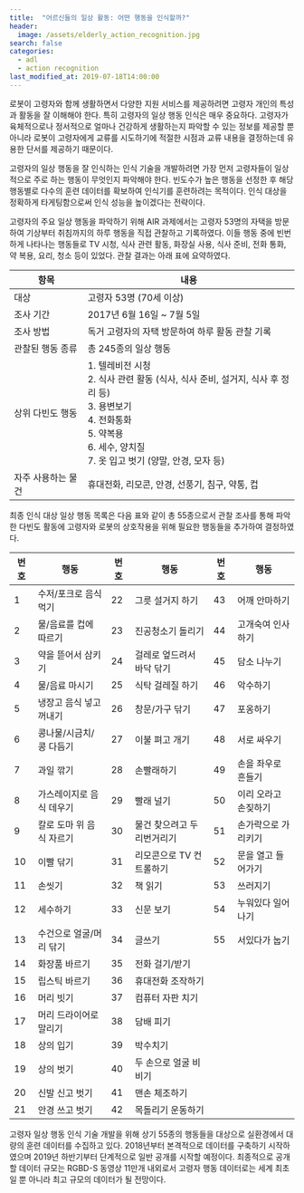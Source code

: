 ```yaml
---
title:  "어르신들의 일상 활동: 어떤 행동을 인식할까?"
header:
  image: /assets/elderly_action_recognition.jpg
search: false
categories: 
  - adl
  - action recognition
last_modified_at: 2019-07-18T14:00:00
---
```

로봇이 고령자와 함께 생활하면서 다양한 지원 서비스를 제공하려면 고령자 개인의 특성과 활동을 잘 이해해야 한다. 특히 고령자의 일상 행동 인식은 매우 중요하다. 고령자가 육체적으로나 정서적으로 얼마나 건강하게 생활하는지 파악할 수 있는 정보를 제공할 뿐 아니라 로봇이 고령자에게 교류를 시도하기에 적절한 시점과 교류 내용을 결정하는데 유용한 단서를 제공하기 때문이다.

고령자의 일상 행동을 잘 인식하는 인식 기술을 개발하려면 가장 먼저 고령자들이 일상적으로 주로 하는 행동이 무엇인지 파악해야 한다. 빈도수가 높은 행동을 선정한 후 해당 행동별로 다수의 훈련 데이터를 확보하여 인식기를 훈련하려는 목적이다. 인식 대상을 정확하게 타게팅함으로써 인식 성능을 높이겠다는 전략이다.

고령자의 주요 일상 행동을 파악하기 위해 AIR 과제에서는 고령자 53명의 자택을 방문하여 기상부터 취침까지의 하루 행동을 직접 관찰하고 기록하였다. 이들 행동 중에 빈번하게 나타나는 행동들로 TV 시청, 식사 관련 활동, 화장실 사용, 식사 준비, 전화 통화, 약 복용, 요리, 청소 등이 있었다. 관찰 결과는 아래 표에 요약하였다.

| 항목         | 내용                                                                                                                               |
|------------|----------------------------------------------------------------------------------------------------------------------------------|
| 대상         | 고령자 53명 (70세 이상)                                                                                                                 |
| 조사 기간      | 2017년 6월 16일 ~ 7월 5일                                                                                                             |
| 조사 방법      | 독거 고령자의 자택 방문하여 하루 활동 관찰 기록                                                                                                      |
| 관찰된 행동 종류  | 총 245종의 일상 행동                                                                                                                    |
| 상위 다빈도 행동  | 1. 텔레비전 시청<br>2. 식사 관련 활동 (식사, 식사 준비, 설거지, 식사 후 정리 등)<br>3. 용변보기<br>4. 전화통화<br>5. 약복용<br>6. 세수, 양치질<br>7. 옷 입고 벗기 (양말, 안경, 모자 등) |
| 자주 사용하는 물건 | 휴대전화, 리모콘, 안경, 선풍기, 침구, 약통, 컵                                                                                                    |

최종 인식 대상 일상 행동 목록은 다음 표와 같이 총 55종으로서 관찰 조사를 통해 파악한 다빈도 활동에 고령자와 로봇의 상호작용을 위해 필요한 행동들을 추가하여 결정하였다.

| 번호 | 행동             | 번호 | 행동             | 번호 | 행동          |
|----|----------------|----|----------------|----|-------------|
| 1  | 수저/포크로 음식 먹기   | 22 | 그릇 설거지 하기      | 43 | 어깨 안마하기     |
| 2  | 물/음료를 컵에 따르기   | 23 | 진공청소기 돌리기      | 44 | 고개숙여 인사하기   |
| 3  | 약을 뜯어서 삼키기     | 24 | 걸레로 엎드려서 바닥 닦기 | 45 | 담소 나누기      |
| 4  | 물/음료 마시기       | 25 | 식탁 걸레질 하기      | 46 | 악수하기        |
| 5  | 냉장고 음식 넣고 꺼내기  | 26 | 창문/가구 닦기       | 47 | 포옹하기        |
| 6  | 콩나물/시금치/콩 다듬기  | 27 | 이불 펴고 개기       | 48 | 서로 싸우기      |
| 7  | 과일 깎기          | 28 | 손빨래하기          | 49 | 손을 좌우로 흔들기  |
| 8  | 가스레이지로 음식 데우기  | 29 | 빨래 널기          | 50 | 이리 오라고 손짖하기 |
| 9  | 칼로 도마 위 음식 자르기 | 30 | 물건 찾으려고 두리번거리기 | 51 | 손가락으로 가리키기  |
| 10 | 이빨 닦기          | 31 | 리모콘으로 TV 컨트롤하기 | 52 | 문을 열고 들어가기  |
| 11 | 손씻기            | 32 | 책 읽기           | 53 | 쓰러지기        |
| 12 | 세수하기           | 33 | 신문 보기          | 54 | 누워있다 일어나기   |
| 13 | 수건으로 얼굴/머리 닦기  | 34 | 글쓰기            | 55 | 서있다가 눕기     |
| 14 | 화장품 바르기        | 35 | 전화 걸기/받기       |    |             |
| 15 | 립스틱 바르기        | 36 | 휴대전화 조작하기      |    |             |
| 16 | 머리 빗기          | 37 | 컴퓨터 자판 치기      |    |             |
| 17 | 머리 드라이어로 말리기   | 38 | 담배 피기          |    |             |
| 18 | 상의 입기          | 39 | 박수치기           |    |             |
| 19 | 상의 벗기          | 40 | 두 손으로 얼굴 비비기   |    |             |
| 20 | 신발 신고 벗기       | 41 | 맨손 체조하기        |    |             |
| 21 | 안경 쓰고 벗기       | 42 | 목돌리기 운동하기      |    |             |

고령자 일상 행동 인식 기술 개발을 위해 상기 55종의 행동들을 대상으로 실환경에서 대량의 훈련 데이터를 수집하고 있다.
2018년부터 본격적으로 데이터를 구축하기 시작하였으며 2019년 하반기부터 단계적으로 일반 공개를 시작할 예정이다.
최종적으로 공개할 데이터 규모는 RGBD-S 동영상 11만개 내외로서 고령자 행동 데이터로는 세계 최초일 뿐 아니라 최고 규모의 데이터가 될 전망이다.
